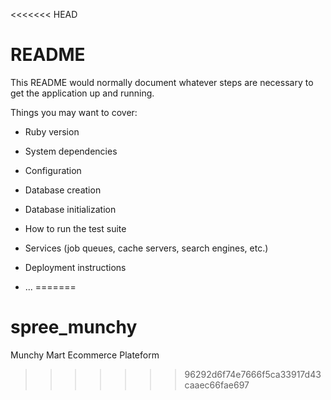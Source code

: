 <<<<<<< HEAD
# README

This README would normally document whatever steps are necessary to get the
application up and running.

Things you may want to cover:

* Ruby version

* System dependencies

* Configuration

* Database creation

* Database initialization

* How to run the test suite

* Services (job queues, cache servers, search engines, etc.)

* Deployment instructions

* ...
=======
# spree_munchy
Munchy Mart Ecommerce Plateform
>>>>>>> 96292d6f74e7666f5ca33917d43caaec66fae697
